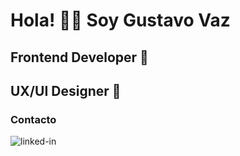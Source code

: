 # Hola! 👋🏻 Soy Gustavo Vaz

## Frontend Developer 💼

## UX/UI Designer 💼

### Contacto

[<img align="left" alt="linked-in" src="https://img.shields.io/badge/linkedin-%230077B5.svg?&style=for-the-badge&logo=linkedin&logoColor=white" />](https://linkedin.com/in/javovaz/)

